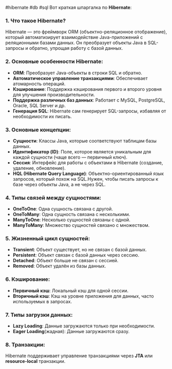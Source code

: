 #hibernate #db #sql 
Вот краткая шпаргалка по **Hibernate**:

### 1. **Что такое Hibernate?**

Hibernate — это фреймворк ORM (объектно-реляционное отображение), который автоматизирует взаимодействие Java-приложений с реляционными базами данных. Он преобразует объекты Java в SQL-запросы и обратно, упрощая работу с базой данных.

### 2. **Основные особенности Hibernate:**

- **ORM**: Преобразует Java-объекты в строки SQL и обратно.
- **Автоматическое управление транзакциями**: Обеспечивает атомарность операций.
- **Кэширование**: Поддержка кэширования первого и второго уровня для улучшения производительности.
- **Поддержка различных баз данных**: Работает с MySQL, PostgreSQL, Oracle, SQL Server и др.
- **Генерация SQL**: Hibernate сам генерирует SQL-запросы, избавляя от необходимости их писать.

### 3. **Основные концепции:**

- **Сущности**: Классы Java, которые соответствуют таблицам базы данных.
- **Идентификатор (ID)**: Поле, которое является уникальным для каждой сущности (чаще всего — первичный ключ).
- **Сессия**: Интерфейс для работы с объектами в Hibernate (создание, удаление, обновление).
- **HQL (Hibernate Query Language)**: Объектно-ориентированный язык запросов, который похож на SQL.Нужен, чтобы писать запросы к базе через объекты Java, а не через SQL.

### 4. **Типы связей между сущностями:**

- **OneToOne**: Одна сущность связана с другой.
- **OneToMany**: Одна сущность связана с несколькими.
- **ManyToOne**: Несколько сущностей связаны с одной.
- **ManyToMany**: Множество сущностей связано с множеством.

### 5. **Жизненный цикл сущностей:**

- **Transient**: Объект существует, но не связан с базой данных.
- **Persistent**: Объект связан с базой данных через сессию.
- **Detached**: Объект больше не связан с сессией.
- **Removed**: Объект удалён из базы данных.

### 6. **Кэширование**:

- **Первичный кэш**: Локальный кэш для одной сессии.
- **Вторичный кэш**: Кэш на уровне приложения для данных, часто используемых в запросах.

### 7. **Типы загрузки данных**:

- **Lazy Loading**: Данные загружаются только при необходимости.
- **Eager Loading**(жадная): Данные загружаются сразу.

### 8. **Транзакции**:

Hibernate поддерживает управление транзакциями через **JTA** или **resource-local** транзакции.